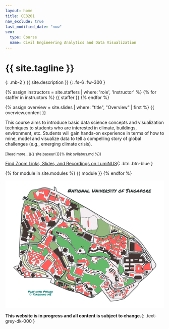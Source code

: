 ```yaml
---
layout: home
title: CE3201
nav_exclude: true
last_modified_date: "now" 
seo:
  type: Course
  name: Civil Engineering Analytics and Data Visualization
---
```


# {{ site.tagline }}
{: .mb-2 }
{{ site.description }}
{: .fs-6 .fw-300 }

{% assign instructors = site.staffers | where: 'role', 'Instructor' %}
{% for staffer in instructors %}
{{ staffer }}
{% endfor %}

{% assign overview = site.slides | where: "title", "Overview" | first %}
{{ overview.content }}

This course aims to introduce basic data science concepts and visualization techniques to students who
are interested in climate, buildings, environment, etc. Students will gain hands-on experience in terms of how to mine, model and visualize data 
to tell a compelling story of global challenges (e.g., emerging climate crisis). 

<small>[Read more...]({{ site.baseurl }}{% link syllabus.md %})</small>

[Find Zoom Links, Slides, and Recordings on LumiNUS](https://luminus.nus.edu.sg){: .btn .btn-blue }

{% for module in site.modules %}
{{ module }}
{% endfor %}

![Image of NUS Campus](./assets/images/NUS-campus.svg)

**This website is in progress and all content is subject to change.**{: .text-grey-dk-000 }
